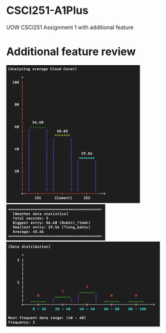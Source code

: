 # CSCI251-A1Plus
UOW CSCI251 Assignment 1 with additional feature

# Additional feature review
![Bar Chart](Screenshot%202024-01-27%20180141.png)
![Image Alt Text](Screenshot%202024-01-27%20180155.png)
![Image Alt Text](Screenshot%202024-01-27%20180206.png)


